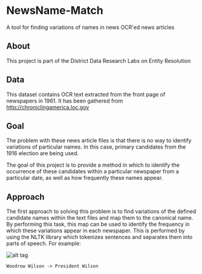 NewsName-Match
==============

A tool for finding variations of names in news OCR'ed news articles

About
-----

This project is part of the District Data Research Labs on Entity Resolution

Data
----

This dataset contains OCR text extracted from the front page of newspapers in 1961.  It has been gathered from http://chroniclingamerica.loc.gov

Goal
----

The problem with these news article files is that there is no way to identify variations of particular names.  In this case, primary candidates from the 1916 election are being used.

The goal of this project is to provide a method in which to identify the occurrence of these candidates within a particular newspaper from a particular date, as well as how frequently these names appear.

Approach
--------

The first approach to solving this problem is to find variations of the defined candidate names within the text files and map them to the canonical name.  By performing this task, this map can be used to identify the frequency in which these variations appear in each newspaper.  This is performed by using the NLTK library which tokenizes sentences and separates them into parts of speech.  For example:

![alt tag](https://www.google.com/url?sa=i&rct=j&q=&esrc=s&source=images&cd=&cad=rja&uact=8&ved=0ahUKEwiOzvDEpqXLAhWLaD4KHdmrC3YQjRwIBw&url=http%3A%2F%2Fwww.nltk.org%2Fbook%2Fch07.html&psig=AFQjCNF7qVgFfqN0qfJXFGFE82Mk2YLr_Q&ust=1457121448141560)

```
Woodrow Wilson -> President Wilson
```
